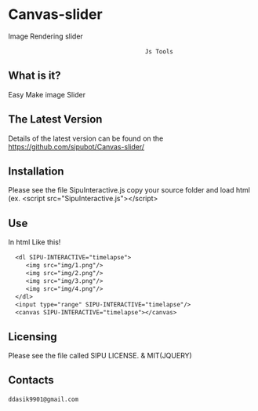 # Canvas-slider
Image Rendering slider


                                           Js Tools

  What is it?
  -----------

  Easy Make image Slider

  The Latest Version
  ------------------

  Details of the latest version can be found on the 
  https://github.com/sipubot/Canvas-slider/

  
  Installation
  ------------

  Please see the file SipuInteractive.js copy your source folder and load 
  html (ex. \<script src="SipuInteractive.js"\>\</script\>

  Use 
  ------------
  In html Like this!
  
      <dl SIPU-INTERACTIVE="timelapse">
         <img src="img/1.png"/>
         <img src="img/2.png"/>
         <img src="img/3.png"/>
         <img src="img/4.png"/>
      </dl>
      <input type="range" SIPU-INTERACTIVE="timelapse"/>
      <canvas SIPU-INTERACTIVE="timelapse"></canvas>


  Licensing
  ---------

  Please see the file called SIPU LICENSE. & MIT(JQUERY)
  
  Contacts
  --------
    ddasik9901@gmail.com
     
